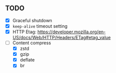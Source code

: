 ## TODO

- [x] Graceful shutdown
- [x] `keep-alive` timeout setting
- [x] HTTP Etag: https://developer.mozilla.org/en-US/docs/Web/HTTP/Headers/ETag#etag_value
- [ ] Content compress
  - [x] zstd
  - [x] gzip
  - [x] deflate
  - [x] br
